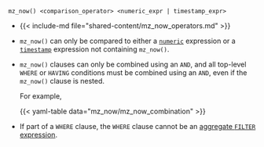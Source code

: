 ```mzsql
mz_now() <comparison_operator> <numeric_expr | timestamp_expr>
```

- {{< include-md file="shared-content/mz_now_operators.md" >}}

- `mz_now()` can only be compared to either a
  [`numeric`](/sql/types/numeric) expression or a
  [`timestamp`](/sql/types/timestamp) expression not containing `mz_now()`.

- `mz_now()` clauses can only be combined using an `AND`, and all top-level
  `WHERE` or `HAVING` conditions must be combined using an `AND`, even if the
  `mz_now()` clause is nested.

  For example,

  {{< yaml-table data="mz_now/mz_now_combination" >}}

- If part of a  `WHERE` clause, the `WHERE` clause cannot be an [aggregate
 `FILTER` expression](/sql/functions/filters).
